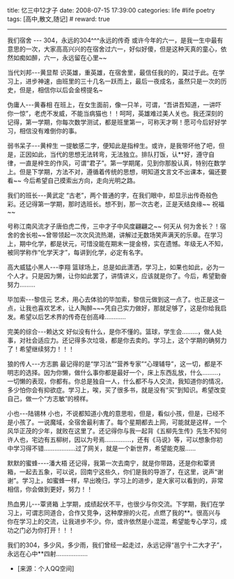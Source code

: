 title: 忆三中12才子 
date: 2008-07-15 17:39:00
categories: life #life poetry
tags: [高中,散文,随记]  # <!--more-->
reward: true

---

我们宿舍 --- 304，永远的304^^^永远的传奇
或许今年的六一，是我一生中最有意思的一次，大家高高兴兴的在宿舍过六一，好似好傻，但是这种天真的童心，依然如痴如醉，六一，永远留在心里~~

<!--more-->

当代刘邦---黄显帮
识英雄，重英雄，在宿舍里，最信任我的的，莫过于此。在学习上，进步神速，由班里的三十几名一跃而上，最后一夜成名，虽然只是一次的历史，但是，相信你以后会金榜提名~


伪庸人---黄春相
在班上，在女生面前，像一只羊，可谓，“吾讲吾知道，一讲吓你一惊”，老虎不发威，不能当病猫也！！呵呵，英雄难过美人关也。我还深刻的记得，第一学期，你每次数学测试，都是班里第一，可称天才啊！愿可今后好好学习，相信没有难倒你的事。


弱书呆子---黄梓生
一提敏感二字，便知此是指梓生。或许，是我带坏他了吧，但是，正因如此，当代的思想无法转弯，无法独立。排队打饭，认**好，遵守自律，一直是梓生的作风，可谓“君子”。第一学期尾，见到你那股认真，特别在数学上。但是下学期，方法不对，遵循着传统的思想，明知道文言文不出课本，偏还要看~~ 今后希望自己摸索出方向，走向光明之路。


我们的班长---黄武定
“古老”，两个普通的字，在我们眼中，却显示出传奇般色彩。还记得第一学期，那时选班长。想不到，那一次古老，正是天结良缘~~ 祝福~~


号称江南风流才子唐伯虎二传，三中才子中风度翩翩之~~ 何天从
何为舍长？！宿舍的舍长啦~~曾带领起一次次风流热潮，讲解过无数场笑声满天的乐章。在学习上，期中化学，都是状元，可惜没能在期末一提金榜，实在遗憾。年级无人不知，被同学称作“化学天才”，每讲到化学，必定有名字。


高大威猛小黑人---李翔
篮球场上，总是如此潇洒，学习上，如果也如此，必为一个人才。只是因为懒，让你如此罢了，讲情讲义，应该就是你了。今后，希望勤奋努力………


毕加索---黎信元
艺术，用心去体验的毕加索，黎信元做到这一点了。也正是这一点，让我也喜欢艺术，让人陶醉~~~凭自己实力做好，那就足够了，这是你给我启发。希望以后艺术界的传奇在创高峰…………


完美的综合---赖达文
好似没有什么，是你不懂的。篮球，学生会………，做人处事，对社会适应力。还记得多次垃圾，都是你去卖的。学习上，这个学期的确努力了！希望继续努力！！！


狼的传人---方志鹏
最记得的是“学习法”“营养专家”“心理辅导”，这一切，都是不明志的选择。因为你懒，做什么事你都是最好一个，床上东西乱放，什么………，一切懒的表现，你都有。你总是独自一人，什么都不与人交流，我知道你的情况，多少怕你会有抑欲症。学习上，唉，买了很多书，就是没有“买”到知识。希望改变自己，做一个“方志敏”的榜样。


小也---陆锡林
小也，不说都知道小鬼的意思啦，但是，看似小孩，但是，已经不是小孩了。一说魔域，全宿舍最利害了。每个星期都去上网，可能就是这样，一个风华正茂的少年，就败在这里了。还记得你与我一起背《五柳先生传》先生不知何许人也，宅边有五柳树，因以为号焉……………，还有《马说》等，可以想象你初中学习得不错………………过了网关，就是一个新世界，希望能克服……


默默的蜜蜂----潘大梧
还记得，我第一次去南宁，就是你带路，还是你和覃贤箱，一起去五象，可以说，回南宁这些久，你们是我的导游了，在这里，说声“谢谢”。学习上，如蜜蜂一样，早出晚归，学习上的进步，是大家可以看到的，非常相信，你会做到更好，努力！！


热血男儿---覃贤箱
上学期，成绩起伏不平，也很少与你交流。下学期，我们在学习上，可谓志同道合，合作又竞争，这种摩擦的火花，点燃了我的**。很高兴与你在学习上的交流，让我进步不少。你，或许依然是小混混，希望能专心学习，成功之门必为你打开！！！




我们的304，多少风，多少雨，我们曾经一起走过，永远记得“邕宁十二大才子”，永远在心中**四射………………


- [来源：个人QQ空间]
